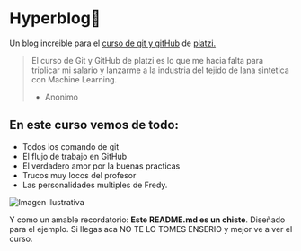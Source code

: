 # Hyperblog🙂
Un blog increible para el [curso de git y gitHub](https://platzi.com/cursos/git-github) de [platzi.](https://platzi.com)
>El curso de Git y GitHub de platzi es lo que me hacia falta para triplicar mi salario y lanzarme a la industria del tejido de lana sintetica con  Machine Learning.
>* Anonimo

## En este curso vemos de todo: 
* Todos los comando de git
* El flujo de trabajo en GitHub 
* El verdadero amor por la buenas practicas
* Trucos muy locos del profesor
* Las personalidades multiples de Fredy.


![Imagen Ilustrativa](https://descargarsoftwaregratis.com/wp-content/uploads/2022/05/Flujo-de-trabajo-en-equipo-con-Git.jpg)

Y como un amable recordatorio: **Este README.md es un chiste**. Diseñado para el ejemplo. Si llegas aca NO TE LO TOMES ENSERIO y mejor ve a ver el curso.
